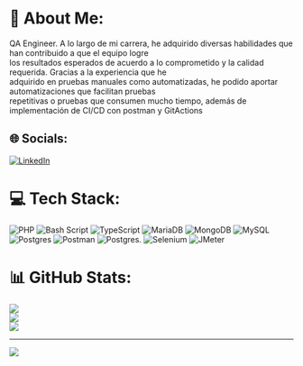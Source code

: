 # 💫 About Me:
QA Engineer. A lo largo de mi carrera, he adquirido diversas habilidades que han contribuido a que el equipo logre <br>los resultados esperados de acuerdo a lo comprometido y la calidad requerida. Gracias a la experiencia que he <br>adquirido en pruebas manuales como automatizadas, he podido aportar automatizaciones que facilitan pruebas <br>repetitivas o pruebas que consumen mucho tiempo, además de implementación de CI/CD con postman y GitActions


## 🌐 Socials:
[![LinkedIn](https://img.shields.io/badge/LinkedIn-%230077B5.svg?logo=linkedin&logoColor=white)](https://linkedin.com/in/mauricioeslavamateo) 

# 💻 Tech Stack:
![PHP](https://img.shields.io/badge/php-%23777BB4.svg?style=for-the-badge&logo=php&logoColor=white) ![Bash Script](https://img.shields.io/badge/bash_script-%23121011.svg?style=for-the-badge&logo=gnu-bash&logoColor=white) ![TypeScript](https://img.shields.io/badge/typescript-%23007ACC.svg?style=for-the-badge&logo=typescript&logoColor=white) ![MariaDB](https://img.shields.io/badge/MariaDB-003545?style=for-the-badge&logo=mariadb&logoColor=white) ![MongoDB](https://img.shields.io/badge/MongoDB-%234ea94b.svg?style=for-the-badge&logo=mongodb&logoColor=white) ![MySQL](https://img.shields.io/badge/mysql-4479A1.svg?style=for-the-badge&logo=mysql&logoColor=white) ![Postgres](https://img.shields.io/badge/postgres-%23316192.svg?style=for-the-badge&logo=postgresql&logoColor=white) ![Postman](https://img.shields.io/badge/Postman-FF6C37?style=for-the-badge&logo=postman&logoColor=white) ![Postgres](https://img.shields.io/badge/postgres-%23316192.svg?style=for-the-badge&logo=postgresql&logoColor=white). ![Selenium]([https://img.shields.io/badge/postgres-%23316192.svg?style=for-the-badge&logo=postgresql&logoColor=white](https://img.shields.io/badge/Selenium-43B02A?style=for-the-badge&logo=selenium&logoColor=white)) ![JMeter](https://img.shields.io/badge/Testing-JMeter-orange?logo=apachejmeter&logoColor=white&style=for-the-badge)
# 📊 GitHub Stats:
![](https://github-readme-stats.vercel.app/api?username=mauricioem93&theme=calm&hide_border=false&include_all_commits=false&count_private=false)<br/>
![](https://nirzak-streak-stats.vercel.app/?user=mauricioem93&theme=calm&hide_border=false)<br/>
![](https://github-readme-stats.vercel.app/api/top-langs/?username=mauricioem93&theme=calm&hide_border=false&include_all_commits=false&count_private=false&layout=compact)

---
[![](https://visitcount.itsvg.in/api?id=mauricioem93&icon=2&color=0)](https://visitcount.itsvg.in)

<!-- Proudly created with GPRM ( https://gprm.itsvg.in ) -->
